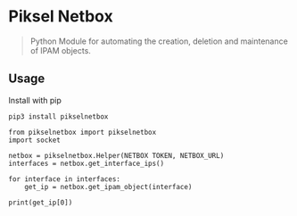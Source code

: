 # Piksel Netbox
> Python Module for automating the creation, deletion and maintenance of IPAM objects.

## Usage
Install with pip
```
pip3 install pikselnetbox
```

```
from pikselnetbox import pikselnetbox
import socket

netbox = pikselnetbox.Helper(NETBOX TOKEN, NETBOX_URL)
interfaces = netbox.get_interface_ips()

for interface in interfaces:
    get_ip = netbox.get_ipam_object(interface)

print(get_ip[0])
```
